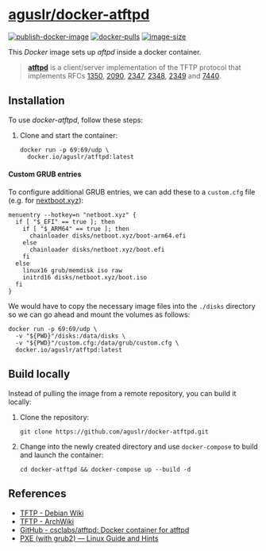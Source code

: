 [aguslr/docker-atftpd][1]
=========================

[![publish-docker-image](https://github.com/aguslr/docker-atftpd/actions/workflows/docker-publish.yml/badge.svg)](https://github.com/aguslr/docker-atftpd/actions/workflows/docker-publish.yml) [![docker-pulls](https://img.shields.io/docker/pulls/aguslr/atftpd)](https://hub.docker.com/r/aguslr/atftpd) [![image-size](https://img.shields.io/docker/image-size/aguslr/atftpd/latest)](https://hub.docker.com/r/aguslr/atftpd)


This *Docker* image sets up *aftpd* inside a docker container.

> **[atftpd][2]** is a client/server implementation of the TFTP protocol that
> implements RFCs [1350][3], [2090][4], [2347][5], [2348][6], [2349][7] and
> [7440][8].


Installation
------------

To use *docker-atftpd*, follow these steps:

1. Clone and start the container:

       docker run -p 69:69/udp \
         docker.io/aguslr/atftpd:latest


#### Custom GRUB entries

To configure additional GRUB entries, we can add these to a `custom.cfg` file
(e.g. for [nextboot.xyz][13]):

    menuentry --hotkey=n "netboot.xyz" {
      if [ "$_EFI" == true ]; then
        if [ "$_ARM64" == true ]; then
          chainloader disks/netboot.xyz/boot-arm64.efi
        else
          chainloader disks/netboot.xyz/boot.efi
        fi
      else
        linux16 grub/memdisk iso raw
        initrd16 disks/netboot.xyz/boot.iso
      fi
    }

We would have to copy the necessary image files into the `./disks` directory so
we can go ahead and mount the volumes as follows:

    docker run -p 69:69/udp \
      -v "${PWD}"/disks:/data/disks \
      -v "${PWD}"/custom.cfg:/data/grub/custom.cfg \
      docker.io/aguslr/atftpd:latest


Build locally
-------------

Instead of pulling the image from a remote repository, you can build it locally:

1. Clone the repository:

       git clone https://github.com/aguslr/docker-atftpd.git

2. Change into the newly created directory and use `docker-compose` to build and
   launch the container:

       cd docker-atftpd && docker-compose up --build -d


References
----------

- [TFTP - Debian Wiki][9]
- [TFTP - ArchWiki][10]
- [GitHub - csclabs/atftpd: Docker container for atftpd][11]
- [PXE (with grub2) — Linux Guide and Hints][12]


[1]:  https://github.com/aguslr/docker-atftpd
[2]:  https://sourceforge.net/projects/atftp/
[3]:  https://www.rfc-editor.org/rfc/rfc1350
[4]:  https://www.rfc-editor.org/rfc/rfc2090
[5]:  https://www.rfc-editor.org/rfc/rfc2347
[6]:  https://www.rfc-editor.org/rfc/rfc2348
[7]:  https://www.rfc-editor.org/rfc/rfc2349
[8]:  https://www.rfc-editor.org/rfc/rfc7440
[9]:  https://wiki.debian.org/TFTP
[10]: https://wiki.archlinux.org/title/TFTP
[11]: https://github.com/csclabs/atftpd
[12]: https://linuxguideandhints.com/el/pxeboot.html
[13]: https://github.com/netbootxyz/netboot.xyz
